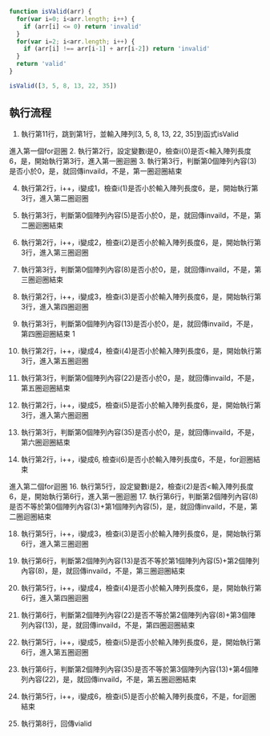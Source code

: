 ``` js
function isValid(arr) {
  for(var i=0; i<arr.length; i++) {
    if (arr[i] <= 0) return 'invalid'
  }
  for(var i=2; i<arr.length; i++) {
    if (arr[i] !== arr[i-1] + arr[i-2]) return 'invalid'
  }
  return 'valid'
}

isValid([3, 5, 8, 13, 22, 35])
```

## 執行流程
 1. 執行第11行，跳到第1行，並輸入陣列[3, 5, 8, 13, 22, 35]到函式isValid
 
 進入第一個for迴圈
 2. 執行第2行，設定變數i是0，檢查i(0)是否<輸入陣列長度6，是，開始執行第3行，進入第一圈迴圈
 3. 執行第3行，判斷第0個陣列內容(3)是否小於0，是，就回傳invaild，不是，第一圈迴圈結束
 
 4. 執行第2行，i++，i變成1，檢查i(1)是否小於輸入陣列長度6，是，開始執行第3行，進入第二圈迴圈
 6. 執行第3行，判斷第0個陣列內容(5)是否小於0，是，就回傳invaild，不是，第二圈迴圈結束
 
 7. 執行第2行，i++，i變成2，檢查i(2)是否小於輸入陣列長度6，是，開始執行第3行，進入第三圈迴圈
 8. 執行第3行，判斷第0個陣列內容(8)是否小於0，是，就回傳invaild，不是，第三圈迴圈結束
 
 9. 執行第2行，i++，i變成3，檢查i(3)是否小於輸入陣列長度6，是，開始執行第3行，進入第四圈迴圈
10. 執行第3行，判斷第0個陣列內容(13)是否小於0，是，就回傳invaild，不是，第四圈迴圈結束
1
1. 執行第2行，i++，i變成4，檢查i(4)是否小於輸入陣列長度6，是，開始執行第3行，進入第五圈迴圈
12. 執行第3行，判斷第0個陣列內容(22)是否小於0，是，就回傳invaild，不是，第五圈迴圈結束

13. 執行第2行，i++，i變成5，檢查i(5)是否小於輸入陣列長度6，是，開始執行第3行，進入第六圈迴圈
14. 執行第3行，判斷第0個陣列內容(35)是否小於0，是，就回傳invaild，不是，第六圈迴圈結束

15. 執行第2行，i++，i變成6, 檢查i(6)是否小於輸入陣列長度6，不是，for迴圈結束

 進入第二個for迴圈
16. 執行第5行，設定變數i是2，檢查i(2)是否<輸入陣列長度6，是，開始執行第6行，進入第一圈迴圈
17. 執行第6行，判斷第2個陣列內容(8)是否不等於第0個陣列內容(3)+第1個陣列內容(5)，是，就回傳invaild，不是，第二圈迴圈結束

18. 執行第5行，i++，i變成3，檢查i(3)是否小於輸入陣列長度6，是，開始執行第6行，進入第三圈迴圈
16. 執行第6行，判斷第2個陣列內容(13)是否不等於第1個陣列內容(5)+第2個陣列內容(8)，是，就回傳invaild，不是，第三圈迴圈結束

19. 執行第5行，i++，i變成4，檢查i(4)是否小於輸入陣列長度6，是，開始執行第6行，進入第四圈迴圈
20. 執行第6行，判斷第2個陣列內容(22)是否不等於第2個陣列內容(8)+第3個陣列內容(13)，是，就回傳invaild，不是，第四圈迴圈結束

21. 執行第5行，i++，i變成5，檢查i(5)是否小於輸入陣列長度6，是，開始執行第6行，進入第五圈迴圈
22. 執行第6行，判斷第2個陣列內容(35)是否不等於第3個陣列內容(13)+第4個陣列內容(22)，是，就回傳invaild，不是，第五圈迴圈結束

19. 執行第5行，i++，i變成6，檢查i(5)是否小於輸入陣列長度6，不是，for迴圈結束
20. 執行第8行，回傳vialid
